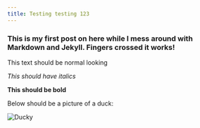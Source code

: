 ```yaml
---
title: Testing testing 123
---
```

### This is my first post on here while I mess around with Markdown and Jekyll. Fingers crossed it works!
This text should be normal looking

_This should have italics_

**This should be bold**

Below should be a picture of a duck:

![Ducky](https://en.wikipedia.org/wiki/Duck#/media/File:Parrulo_-Muscovy_duckling.jpg)
